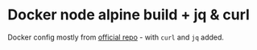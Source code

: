 # Docker node alpine build + jq & curl

Docker config mostly from [official repo](https://github.com/nodejs/docker-node/blob/db3b27c8388136b5e529861d7c3fa12fd8328301/9/alpine/Dockerfile) - with `curl` and `jq` added.
